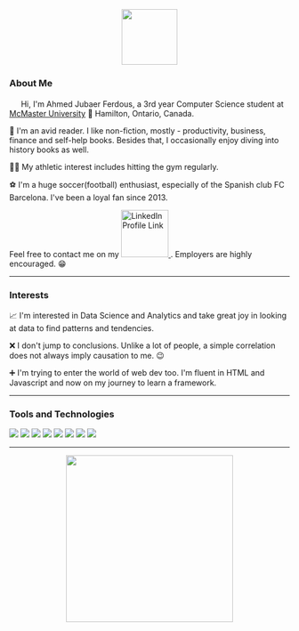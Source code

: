 
<div id="header" align="center">
  <img src="https://media.giphy.com/media/Uaxj062PavgqZRhVkS/giphy.gif" width="100"/>
</div>


<div id="badges">

</div>

### About Me
<img src="https://media.giphy.com/media/hvRJCLFzcasrR4ia7z/giphy.gif" width="17px"/> Hi, I'm Ahmed Jubaer Ferdous, a 3rd year Computer Science student at [McMaster University](https://www.mcmaster.ca/) 📍 Hamilton, Ontario, Canada.

📕 I'm an avid reader. I like non-fiction,  mostly - productivity, business, finance and self-help books. Besides that, I occasionally enjoy diving into history books as well. 

🏋️‍♂️ My athletic interest includes hitting the gym regularly.

⚽ I'm a huge soccer(football) enthusiast, especially of the Spanish club FC Barcelona. I've been a loyal fan since 2013.

Feel free to contact me on my 
<a href="https://www.linkedin.com/in/ahmed-jubaer-ferdous/">
    <img src="https://img.shields.io/badge/LinkedIn-blue?style=for-the-badge&logo=linkedin&logoColor=white" alt="LinkedIn Profile Link" width="85"/>
</a>
. Employers are highly encouraged. 😁

---

### Interests
📈 I'm interested in Data Science and Analytics and take great joy in looking at data to find patterns and tendencies.

❌ I don't jump to conclusions. Unlike a lot of people, a simple correlation does not always imply causation to me. 😉

➕ I'm trying to enter the world of web dev too. I'm fluent in HTML and Javascript and now on my journey to learn a framework.

---

### Tools and Technologies
<div id = "Prog Lang">
 <a>
    <img src="https://img.shields.io/badge/Python-14354C?style=for-the-badge&logo=python&logoColor=white"/>
    <img src="https://img.shields.io/badge/Java-ED8B00?style=for-the-badge&logo=openjdk&logoColor=white"/>
    <img src = "https://img.shields.io/badge/C-00599C?style=for-the-badge&logo=c&logoColor=white"/>
    <img src = "https://img.shields.io/badge/C%2B%2B-00599C?style=for-the-badge&logo=c%2B%2B&logoColor=white"/>
    <img src = "https://img.shields.io/badge/R-276DC3?style=for-the-badge&logo=r&logoColor=white"/>
    <img src = "https://img.shields.io/badge/GIT-E44C30?style=for-the-badge&logo=git&logoColor=white"/>
  </a>

  <a>
  <img src = "https://img.shields.io/badge/HTML5-E34F26?style=for-the-badge&logo=html5&logoColor=white"/>
  <img src = "https://img.shields.io/badge/JavaScript-F7DF1E?style=for-the-badge&logo=javascript&logoColor=black"/>
  </a>
</div>

---

<div id = "Cool Guy Vibing" align='center'>
  <img src="https://media.giphy.com/media/gjrYDwbjnK8x36xZIO/giphy.gif" width="300"/>
</div>
